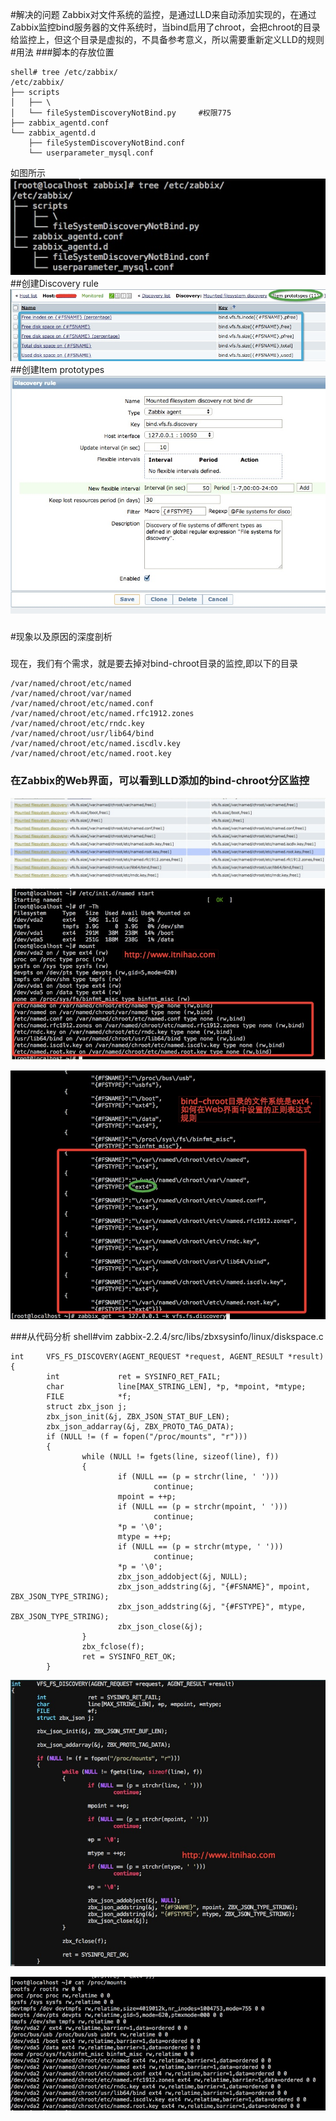 #解决的问题
  Zabbix对文件系统的监控，是通过LLD来自动添加实现的，在通过Zabbix监控bind服务器的文件系统时，当bind启用了chroot，会把chroot的目录给监控上，但这个目录是虚拟的，不具备参考意义，所以需要重新定义LLD的规则
#用法
###脚本的存放位置
```
shell# tree /etc/zabbix/
/etc/zabbix/
├── scripts
│   ├── \
│   └── fileSystemDiscoveryNotBind.py     #权限775
├── zabbix_agentd.conf
└── zabbix_agentd.d
    ├── fileSystemDiscoveryNotBind.conf
    └── userparameter_mysql.conf
```
如图所示
![图1](img/000-2.png)
##创建Discovery rule   
![图1](img/000-1.png)
##创建Item prototypes
![图1](img/000-0.png)
###

#现象以及原因的深度剖析
###
现在，我们有个需求，就是要去掉对bind-chroot目录的监控,即以下的目录
```
/var/named/chroot/etc/named
/var/named/chroot/var/named
/var/named/chroot/etc/named.conf
/var/named/chroot/etc/named.rfc1912.zones
/var/named/chroot/etc/rndc.key
/var/named/chroot/usr/lib64/bind
/var/named/chroot/etc/named.iscdlv.key
/var/named/chroot/etc/named.root.key
```

### 在Zabbix的Web界面，可以看到LLD添加的bind-chroot分区监控
![图1](img/001.png)


![图2](img/002.png)


![图3](img/003.png)


###从代码分析
shell#vim zabbix-2.2.4/src/libs/zbxsysinfo/linux/diskspace.c
```
int     VFS_FS_DISCOVERY(AGENT_REQUEST *request, AGENT_RESULT *result)
{       
        int             ret = SYSINFO_RET_FAIL;
        char            line[MAX_STRING_LEN], *p, *mpoint, *mtype;
        FILE            *f;
        struct zbx_json j;
        zbx_json_init(&j, ZBX_JSON_STAT_BUF_LEN);
        zbx_json_addarray(&j, ZBX_PROTO_TAG_DATA);
        if (NULL != (f = fopen("/proc/mounts", "r")))
        {      
                while (NULL != fgets(line, sizeof(line), f))
                {
                        if (NULL == (p = strchr(line, ' ')))
                                continue;
                        mpoint = ++p;
                        if (NULL == (p = strchr(mpoint, ' ')))
                                continue;
                        *p = '\0';
                        mtype = ++p;
                        if (NULL == (p = strchr(mtype, ' ')))
                                continue;
                        *p = '\0';
                        zbx_json_addobject(&j, NULL);
                        zbx_json_addstring(&j, "{#FSNAME}", mpoint, ZBX_JSON_TYPE_STRING);
                        zbx_json_addstring(&j, "{#FSTYPE}", mtype, ZBX_JSON_TYPE_STRING);
                        zbx_json_close(&j);
                }
                zbx_fclose(f);
                ret = SYSINFO_RET_OK;
        }
```        

![图4](img/004.png)

![图5](img/005.png)
